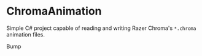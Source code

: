 # ChromaAnimation

Simple C# project capable of reading and writing Razer Chroma's `*.chroma` animation files.

Bump
